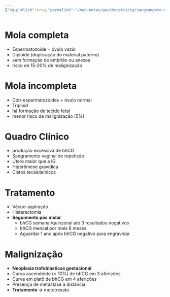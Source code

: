 ```yaml
---
{"dg-publish":true,"permalink":"/med-notas/go/obstetricia/sangramento-de-primeira-metade/doenca-trofoblastica-gestacional/"}
---
```


# Mola completa
- Espermatozoide + óvulo vazio
- Diploide (duplicação do material paterno)
- sem formação de embrião ou anexos
- risco de 15-20% de malignização

# Mola incompleta
- Dois espermatozoides + óvulo normal
- Triploid
- há formação de tecido fetal
- menor risco de malignização (5%)

# Quadro Clínico
- produção excessiva de bhCG
- Sangramento vaginal de repetição
- Útero maior que a IG
- Hiperêmese gravídica
- Cistos tecaluteínicos

# Tratamento
- Vácuo-aspiração
- Histerectomia
- **Seguimento pós molar**
	- bhCG semanal/quinzenal até 3 resultados negativos
	- bhCG mensal por mais 6 meses
	- Aguardar 1 ano após bhCG negativo para engravidar
# Malignização
- **Neoplasia trofoblásticas gestacional**
- Curva ascendente (> 10%) de bhCG em 3 aferições 
- Curva em platô de bhCG em 4 aferições
- Presença de metástase à distância
- **Tratamento ->** metotrexato